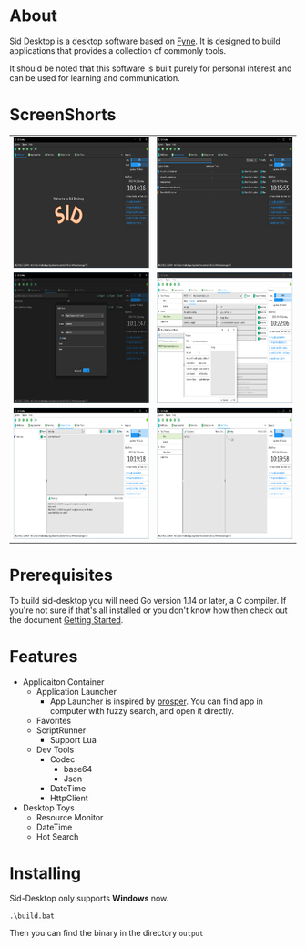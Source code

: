 # About

Sid Desktop is a desktop software based on [Fyne](https://fyne-io).
It is designed to build applications that provides a collection of commonly tools.

It should be noted that this software is built purely for personal interest and can be used for learning and communication. 

# ScreenShorts
<div align="center">
  <table cellpadding="0" cellspacing="0" style="margin: auto; border-collapse: collapse;">
    <tr style="border: none;">
      <td style="border: none;">
        <img src="img/main.png" width="400" height="230" alt="Main UI" />
      </td>
      <td style="border: none;">
        <img src="img/launcher.png" width="400" height="230" alt="App Launcher" />
      </td>
    </tr>
    <tr style="border: none;">
      <td style="border: none;">
        <img src="img/favorites.png" width="400" height="230" alt="Main UI" />
      </td>
      <td style="border: none;">
        <img src="img/http.png" width="400" height="230" alt="App Launcher" />
      </td>
    </tr>
     <tr style="border: none;">
      <td style="border: none;">
        <img src="img/lua.png" width="400" height="230" alt="Main UI" />
      </td>
      <td style="border: none;">
        <img src="img/json.png" width="400" height="230" alt="App Launcher" />
      </td>
    </tr>
  </table>
</div>

# Prerequisites

To build sid-desktop you will need Go version 1.14 or later, a C compiler.
If you're not sure if that's all installed or you don't know how then check out the document [Getting Started](https://fyne.io/develop/).

# Features
- Applicaiton Container
  - Application Launcher
    - App Launcher is inspired by [prosper](github.com/ventsislav-georgiev/prosper). You can find app in computer with fuzzy search, and open it directly.
  - Favorites
  - ScriptRunner
    - Support Lua
  - Dev Tools
    - Codec
      - base64
      - Json
    - DateTime
    - HttpClient
- Desktop Toys
  - Resource Monitor
  - DateTime
  - Hot Search

# Installing

Sid-Desktop only supports **Windows** now.

```
.\build.bat
```

Then you can find the binary in the directory `output`